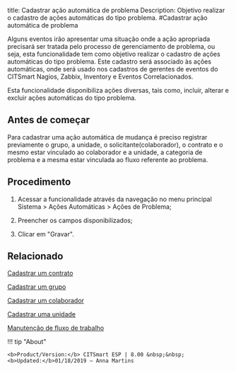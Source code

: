 title: Cadastrar ação automática de problema
Description: Objetivo realizar o cadastro de ações automáticas do tipo problema.
#Cadastrar ação automática de problema

Alguns eventos irão apresentar uma situação onde a ação apropriada precisará ser
tratada pelo processo de gerenciamento de problema, ou seja, esta funcionalidade
tem como objetivo realizar o cadastro de ações automáticas do tipo problema.
Este cadastro será associado às ações automáticas, onde será usado nos cadastros
de gerentes de eventos do CITSmart Nagios, Zabbix, Inventory e Eventos
Correlacionados.

Esta funcionalidade disponibiliza ações diversas, tais como, incluir, alterar e
excluir ações automáticas do tipo problema.

Antes de começar
--------------------

Para cadastrar uma ação automática de mudança é preciso registrar previamente o
grupo, a unidade, o solicitante(colaborador), o contrato e o mesmo estar
vinculado ao colaborador e a unidade, a categoria de problema e a mesma estar
vinculada ao fluxo referente ao problema.

Procedimento
----------------

1.  Acessar a funcionalidade através da navegação no menu principal Sistema \>
    Ações Automáticas \> Ações de Problema;

2.  Preencher os campos disponibilizados;

3.  Clicar em "Gravar".


Relacionado
-----------

[Cadastrar um contrato](/pt-br/citsmart-esp-8/additional-features/contract-management/use/register-contract.html)

[Cadastrar um grupo](/pt-br/citsmart-esp-8/initial-settings/access-settings/user/register-groups.html)

[Cadastrar um colaborador](/pt-br/citsmart-esp-8/initial-settings/access-settings/user/register-employee.html)

[Cadastrar uma unidade](/pt-br/citsmart-esp-8/platform-administration/region-and-language/register-unit.html)

[Manutenção de fluxo de trabalho](/pt-br/citsmart-esp-8/platform-administration/flow-maintenance/workflow-maintenance.html)

!!! tip "About"

    <b>Product/Version:</b> CITSmart ESP | 8.00 &nbsp;&nbsp;
    <b>Updated:</b>01/18/2019 – Anna Martins

